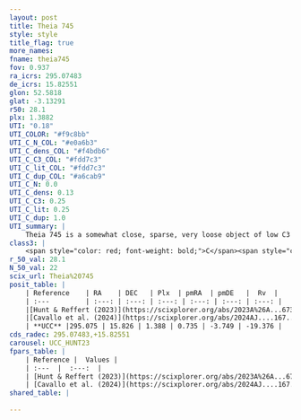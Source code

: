 ```yaml
---
layout: post
title: Theia 745
style: style
title_flag: true
more_names: 
fname: theia745
fov: 0.937
ra_icrs: 295.07483
de_icrs: 15.82551
glon: 52.5818
glat: -3.13291
r50: 28.1
plx: 1.3882
UTI: "0.18"
UTI_COLOR: "#f9c8bb"
UTI_C_N_COL: "#e0a6b3"
UTI_C_dens_COL: "#f4bdb6"
UTI_C_C3_COL: "#fdd7c3"
UTI_C_lit_COL: "#fdd7c3"
UTI_C_dup_COL: "#a6cab9"
UTI_C_N: 0.0
UTI_C_dens: 0.13
UTI_C_C3: 0.25
UTI_C_lit: 0.25
UTI_C_dup: 1.0
UTI_summary: |
    Theia 745 is a somewhat close, sparse, very loose object of low C3 quality. It was recently reported in the literature.<br><br><span style="color: #99180f; font-weight: bold;">Warning: </span>contains less than 25 stars with <i>P>0.5</i> estimated.
class3: |
    <span style="color: red; font-weight: bold;">C</span><span style="color: red; font-weight: bold;">C</span>
r_50_val: 28.1
N_50_val: 22
scix_url: Theia%20745
posit_table: |
    | Reference    | RA    | DEC   | Plx  | pmRA  | pmDE   |  Rv  |
    | :---         | :---: | :---: | :---: | :---: | :---: | :---: |
    |[Hunt & Reffert (2023)](https://scixplorer.org/abs/2023A%26A...673A.114H) | 295.083 | 15.816 | 1.372 | 0.705 | -3.728 | -21.286 |
    |[Cavallo et al. (2024)](https://scixplorer.org/abs/2024AJ....167...12C) | 295.036 | 16.086 | 1.371 | -- | -- | -- |
    | **UCC** |295.075 | 15.826 | 1.388 | 0.735 | -3.749 | -19.376 | 
cds_radec: 295.07483,+15.82551
carousel: UCC_HUNT23
fpars_table: |
    | Reference |  Values |
    | :---  |  :---:  |
    | [Hunt & Reffert (2023)](https://scixplorer.org/abs/2023A%26A...673A.114H) | `AV50=1.092, diffAV50=0.528, MOD50=9.215, logAge50=8.058` |
    | [Cavallo et al. (2024)](https://scixplorer.org/abs/2024AJ....167...12C) | `AV50=1.53, dMod50=9.33, logAge50=8.25, [Fe/H]50=-0.33` |
shared_table: |
    
---
```


